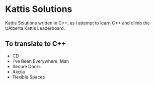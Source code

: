 # Kattis Solutions

Kattis Solutions written in C++, as I attempt to learn C++ and climb the UAlberta Kattis Leaderboard.

## To translate to C++
 * CD
 * I've Been Everywhere, Man
 * Secure Doors
 * Akcija
 * Flexible Spaces
